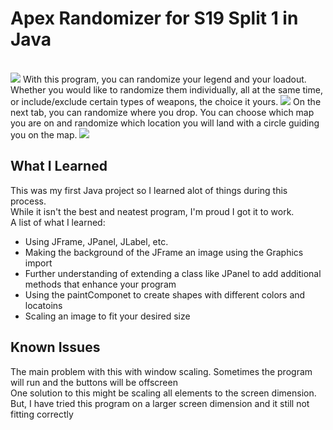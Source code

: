 <h1>Apex Randomizer for S19 Split 1 in Java</h1> <br>

<img src="https://cdn.discordapp.com/attachments/997573748297302090/1196348577816006686/image.png?ex=65b74d70&is=65a4d870&hm=245db6b510f0d16545da375d651b3c7d1f7e412f99725f5f76b27a1ff81a4d53&">
With this program, you can randomize your legend and your loadout. Whether you would like to randomize them individually, all at the same time, or include/exclude certain types of weapons, the choice it yours.
<img src="https://cdn.discordapp.com/attachments/997573748297302090/1196348643033235567/image.png?ex=65b74d7f&is=65a4d87f&hm=1c6e27239647cca3aab49152852196a4bd912243d92c1449babcbf5507d07938&">
On the next tab, you can randomize where you drop. You can choose which map you are on and randomize which location you will land with a circle guiding you on the map.
<img src="https://cdn.discordapp.com/attachments/997573748297302090/1196348768224809041/image.png?ex=65b74d9d&is=65a4d89d&hm=ca05ed091e27a22a63a287378d296b5c3003c3ff95e7ec132364abfbdd0c0792&">
<h2>What I Learned</h2>
This was my first Java project so I learned alot of things during this process. <br>
While it isn't the best and neatest program, I'm proud I got it to work. <br>
A list of what I learned:<br>
<ul>
  <li>Using JFrame, JPanel, JLabel, etc.</li>
  <li>Making the background of the JFrame an image using the Graphics import </li>
  <li>Further understanding of extending a class like JPanel to add additional methods that enhance your program</li>
  <li>Using the paintComponet to create shapes with different colors and locatoins</li>
  <li>Scaling an image to fit your desired size</li>
</ul>
<h2>Known Issues</h2>
The main problem with this with window scaling. Sometimes the program will run and the buttons will be offscreen <br>
One solution to this might be scaling all elements to the screen dimension. <br>
But, I have tried this program on a larger screen dimension and it still not fitting correctly

